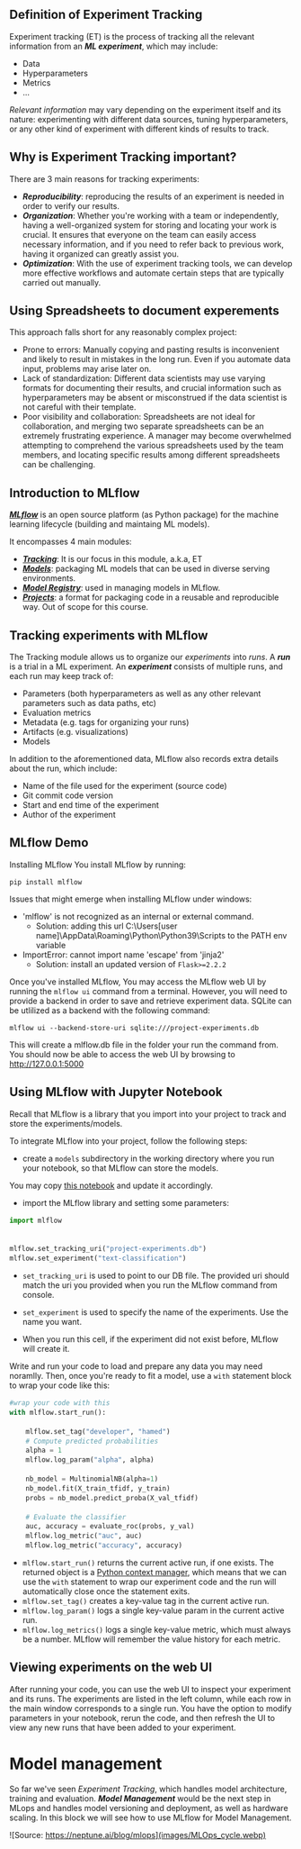 ## Definition of Experiment Tracking
Experiment tracking (ET) is the process of tracking all the relevant information from an ***ML experiment***, which may include:


* Data
* Hyperparameters
* Metrics 
* ...

_Relevant information_ may vary depending on the experiment itself and its nature: experimenting with different data sources, tuning hyperparameters, or any other kind of experiment with different kinds of results to track.

## Why is Experiment Tracking important?

There are 3 main reasons for tracking experiments:
* ***Reproducibility***: reproducing the results of an experiment is needed in order to verify our results.
* ***Organization***: Whether you're working with a team or independently, having a well-organized system for storing and locating your work is crucial. It ensures that everyone on the team can easily access necessary information, and if you need to refer back to previous work, having it organized can greatly assist you.
* ***Optimization***: With the use of experiment tracking tools, we can develop more effective workflows and automate certain steps that are typically carried out manually.


## Using Spreadsheets to document experements
This approach falls short for any reasonably complex project:

* Prone to errors: Manually copying and pasting results is inconvenient and likely to result in mistakes in the long run. Even if you automate data input, problems may arise later on.
* Lack of standardization: Different data scientists may use varying formats for documenting their results, and crucial information such as hyperparameters may be absent or misconstrued if the data scientist is not careful with their template.
* Poor visibility and collaboration: Spreadsheets are not ideal for collaboration, and merging two separate spreadsheets can be an extremely frustrating experience. A manager may become overwhelmed attempting to comprehend the various spreadsheets used by the team members, and locating specific results among different spreadsheets can be challenging.



## Introduction to MLflow

***[MLflow](https://mlflow.org/)*** is an open source platform (as Python package) for the machine learning lifecycle (building and maintaing ML models).

It encompasses 4 main modules:
* ***[Tracking](https://mlflow.org/docs/latest/tracking.html)***: It is our focus in this module, a.k.a, ET
* ***[Models](https://mlflow.org/docs/latest/models.html)***: packaging ML models that can be used in diverse serving environments.
* ***[Model Registry](https://mlflow.org/docs/latest/model-registry.html)***: used in managing models in MLflow. 
* ***[Projects](https://mlflow.org/docs/latest/projects.html)***: a format for packaging code in a reusable and reproducible way. Out of scope for this course.


## Tracking experiments with MLflow

The Tracking module allows us to organize our _experiments_ into _runs_. A ***run*** is a trial in a ML experiment. An ***experiment*** consists of multiple runs, and each run may keep track of:
* Parameters (both hyperparameters as well as any other relevant parameters such as data paths, etc)
* Evaluation metrics
* Metadata (e.g. tags for organizing your runs)
* Artifacts (e.g. visualizations)
* Models


In addition to the aforementioned data, MLflow also records extra details about the run, which include:

* Name of the file used for the experiment (source code)
* Git commit code version
* Start and end time of the experiment
* Author of the experiment


## MLflow Demo
Installing MLflow
You install MLflow by running:
```
pip install mlflow
```

Issues that might emerge when installing MLflow under windows:
* 'mlflow' is not recognized as an internal or external command.
  * Solution: adding this url C:\Users\[user name]\AppData\Roaming\Python\Python39\Scripts to the PATH env variable
* ImportError: cannot import name 'escape' from 'jinja2'
  * Solution: install an updated version of `Flask>=2.2.2`


Once you've installed MLflow, You may access the MLflow web UI by running the `mlflow ui` command from a terminal. 
However, you will need to provide a backend in order to save and retrieve experiment data. SQLite can be utlilized as a backend with the following command:

```
mlflow ui --backend-store-uri sqlite:///project-experiments.db
```

This will create a mlflow.db file in the folder your run the command from. You should now be able to access the web UI by browsing to http://127.0.0.1:5000



## Using MLflow with Jupyter Notebook

Recall that MLflow is a library that you import into your project to track and store the experiments/models.

To integrate MLflow into your project, follow the following steps:


* create a `models` subdirectory in the working directory where you run your notebook, so that MLflow can store the models.

You may copy [this notebook](https://github.com/DataTalksClub/mlops-zoomcamp/blob/main/01-intro/duration-prediction.ipynb) and update it accordingly.


* import the MLflow library and setting some parameters:

```python
import mlflow


mlflow.set_tracking_uri("project-experiments.db")
mlflow.set_experiment("text-classification")
```
   * `set_tracking_uri` is used to point to our DB file. The provided uri should match the uri you provided when you run the MLflow command from console.
   * `set_experiment` is used to specify the name of the experiments. Use the name you want.

   * When you run this cell, if the experiment did not exist before, MLflow will create it.

Write and run your code to load and prepare any data you may need noramlly. Then, once you're ready to fit a model, use a `with` statement block to wrap your code like this:

```python
#wrap your code with this
with mlflow.start_run():
    
    mlflow.set_tag("developer", "hamed")
    # Compute predicted probabilities
    alpha = 1
    mlflow.log_param("alpha", alpha)

    nb_model = MultinomialNB(alpha=1)
    nb_model.fit(X_train_tfidf, y_train)
    probs = nb_model.predict_proba(X_val_tfidf)

    # Evaluate the classifier
    auc, accuracy = evaluate_roc(probs, y_val)
    mlflow.log_metric("auc", auc)
    mlflow.log_metric("accuracy", accuracy)
```
* `mlflow.start_run()` returns the current active run, if one exists. The returned object is a [Python context manager](https://docs.python.org/2.5/whatsnew/pep-343.html), which means that we can use the `with` statement to wrap our experiment code and the run will automatically close once the statement exits.
* `mlflow.set_tag()` creates a key-value tag in the current active run.
* `mlflow.log_param()` logs a single key-value param in the current active run.
* `mlflow.log_metrics()` logs a single key-value metric, which must always be a number. MLflow will remember the value history for each metric.

## Viewing experiments on the web UI

After running your code, you can use the web UI to inspect your experiment and its runs. The experiments are listed in the left column, while each row in the main window corresponds to a single run. You have the option to modify parameters in your notebook, rerun the code, and then refresh the UI to view any new runs that have been added to your experiment.




# Model management

So far we've seen _Experiment Tracking_, which handles model architecture, training and evaluation. ***Model Management*** would be the next step in MLops and handles model versioning and deployment, as well as hardware scaling. In this block we will see how to use MLflow for Model Management.

![Source: https://neptune.ai/blog/mlops](images/MLOps_cycle.webp)
